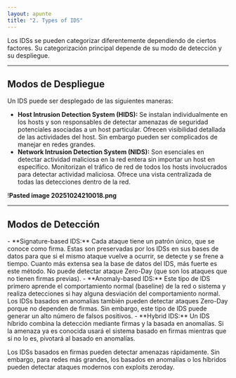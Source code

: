 ```yaml
---
layout: apunte
title: "2. Types of IDS"
---
```


Los IDSs se pueden categorizar diferentemente dependiendo de ciertos factores. Su categorización principal depende de su modo de detección y su despliegue.

-----------------------
<h2>Modos de Despliegue</h2>
Un IDS puede ser desplegado de las siguientes maneras:

- **Host Intrusion Detection System (HIDS):** Se instalan individualmente en los hosts y son responsables de detectar amenazas de seguridad potenciales asociadas a un host particular. Ofrecen visibilidad detallada de las actividades del host. Sin embargo pueden ser complicados de manejar en redes grandes.
- **Network Intrusion Detection System (NIDS):** Son esenciales en detectar actividad maliciosa en la red entera sin importar un host en específico. Monitorizan el tráfico de red de todos los hosts involucrados para detectar actividad maliciosa. Ofrece una vista centralizada de todas las detecciones dentro de la red.

!**Pasted image 20251024210018.png**

--------------------------------
<h2>Modos de Detección</h2>
- **Signature-based IDS:** Cada ataque tiene un patrón único, que se conoce como firma. Estas son preservadas por los IDSs en sus bases de datos para que si el mismo ataque vuelve a ocurrir, se detecte y se frene a tiempo. Cuanto más extensa sea la base de datos del IDS, más fuerte es este método. No puede detectar ataque Zero-Day (que son los ataques que no tienen firmas previas).
- **Anomaly-based IDS:** Este tipo de IDS primero aprende el comportamiento normal (baseline) de la red o sistema y realiza detecciones si hay alguna desviación del comportamiento normal. Los IDSs basados en anomalías también pueden detectar ataques Zero-Day porque no dependen de firmas. Sin embargo, este tipo de IDS puede generar un alto número de falsos positivos. 
- **Hybrid IDS:** Un IDS híbrido combina la detección mediante firmas y la basada en anomalías. Si la amenaza ya es conocida usará el sistema basado en firmas mientras que si no lo es, pivotará al basado en anomalías.

Los IDSs basados en firmas pueden detectar amenazas rápidamente. Sin embargo, para redes más grandes, los basados en anomalías o los híbridos pueden detectar ataques modernos con exploits zeroday.